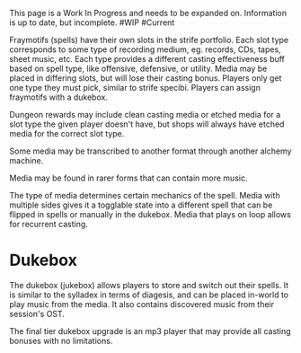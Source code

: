 This page is a Work In Progress and needs to be expanded on. Information is up to date, but incomplete. #WIP #Current 

Fraymotifs (spells) have their own slots in the strife portfolio. Each slot type corresponds to some type of recording medium, eg. records, CDs, tapes, sheet music, etc. Each type provides a different casting effectiveness buff based on spell type, like offensive, defensive, or utility. Media may be placed in differing slots, but will lose their casting bonus. Players only get one type they must pick, similar to strife specibi. Players can assign fraymotifs with a dukebox.

Dungeon rewards may include clean casting media or etched media for a slot type the given player doesn't have, but shops will always have etched media for the correct slot type.

Some media may be transcribed to another format through another alchemy machine.

Media may be found in rarer forms that can contain more music.

The type of media determines certain mechanics of the spell. Media with multiple sides gives it a togglable state into a different spell that can be flipped in spells or manually in the dukebox. Media that plays on loop allows for recurrent casting.

# Dukebox
The dukebox (jukebox) allows players to store and switch out their spells. It is similar to the sylladex in terms of diagesis, and can be placed in-world to play music from the media. It also contains discovered music from their session's OST.

The final tier dukebox upgrade is an mp3 player that may provide all casting bonuses with no limitations.